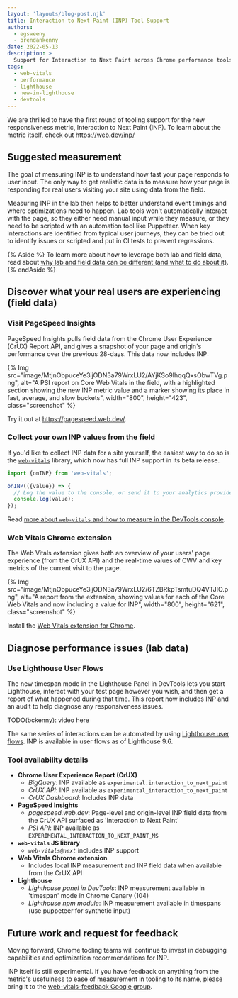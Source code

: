 ```yaml
---
layout: 'layouts/blog-post.njk'
title: Interaction to Next Paint (INP) Tool Support
authors:
  - egsweeny
  - brendankenny
date: 2022-05-13
description: >
  Support for Interaction to Next Paint across Chrome performance tools.
tags:
  - web-vitals
  - performance
  - lighthouse
  - new-in-lighthouse
  - devtools
---
```


We are thrilled to have the first round of tooling support for the new responsiveness metric, Interaction to Next Paint (INP). To learn about the metric itself, check out https://web.dev/inp/

## Suggested measurement

The goal of measuring INP is to understand how fast your page responds to user input. The only way to get realistic data is to measure how your page is responding for real users visiting your site using data from the field.

Measuring INP in the lab then helps to better understand event timings and where optimizations need to happen. Lab tools won't automatically interact with the page, so they either need manual input while they measure, or they need to be scripted with an automation tool like Puppeteer. When key interactions are identified from typical user journeys, they can be tried out to identify issues or scripted and put in CI tests to prevent regressions.

{% Aside %}
To learn more about how to leverage both lab and field data, read about [why lab and field data can be different (and what to do about it)](https://web.dev/lab-and-field-data-differences/).
{% endAside %}

## Discover what your real users are experiencing (field data)

### Visit PageSpeed Insights

PageSpeed Insights pulls field data from the Chrome User Experience (CrUX) Report API, and gives a snapshot of your page and origin's performance over the previous 28-days. This data now includes INP:

{% Img src="image/MtjnObpuceYe3ijODN3a79WrxLU2/AYjKSo9IhqqQxsObwTVg.png", alt="A PSI report on Core Web Vitals in the field, with a highlighted section showing the new INP metric value and a marker showing its place in fast, average, and slow buckets", width="800", height="423", class="screenshot" %}

Try it out at https://pagespeed.web.dev/.

### Collect your own INP values from the field

If you'd like to collect INP data for a site yourself, the easiest way to do so is the [`web-vitals`](https://github.com/GoogleChrome/web-vitals/tree/f33da096d689a5a8809b58c19e8546cb88a8f78c#install-and-load-the-library) library, which now has full INP support in its beta release.

```js
import {onINP} from 'web-vitals';

onINP(({value}) => {
  // Log the value to the console, or send it to your analytics provider.
  console.log(value);
});
```

Read [more about `web-vitals` and how to measure in the DevTools console](https://web.dev/inp/#measure-inp-in-javascript).

### Web Vitals Chrome extension

The Web Vitals extension gives both an overview of your users' page experience (from the CrUX API) and the real-time values of CWV and key metrics of the current visit to the page.

{% Img src="image/MtjnObpuceYe3ijODN3a79WrxLU2/6TZBRkpTsmtuDQ4VTJIO.png", alt="A report from the extension, showing values for each of the Core Web Vitals and now including a value for INP", width="800", height="621", class="screenshot" %}

Install the [Web Vitals extension for Chrome](https://chrome.google.com/webstore/detail/web-vitals/ahfhijdlegdabablpippeagghigmibma).

## Diagnose performance issues (lab data)

### Use Lighthouse User Flows

The new timespan mode in the Lighthouse Panel in DevTools lets you start Lighthouse, interact with your test page however you wish, and then get a report of what happened during that time. This report now includes INP and an audit to help diagnose any responsiveness issues.

TODO(bckenny): video here

The same series of interactions can be automated by using [Lighthouse user flows](https://web.dev/lighthouse-user-flows/). INP is available in user flows as of Lighthouse 9.6.

### Tool availability details

- **Chrome User Experience Report (CrUX)**
  - _BigQuery_: INP available as `experimental.interaction_to_next_paint` 
  - _CrUX API_: INP available as `experimental_interaction_to_next_paint`
  - _CrUX Dashboard_: Includes INP data
- **PageSpeed Insights**
  - _pagespeed.web.dev_: Page-level and origin-level INP field data from the CrUX API surfaced as 'Interaction to Next Paint'
  - _PSI API_: INP available as `EXPERIMENTAL_INTERACTION_TO_NEXT_PAINT_MS`
- **`web-vitals` JS library**
  - _`web-vitals@next`_ includes INP support
- **Web Vitals Chrome extension**
  - Includes local INP measurement and INP field data when available from the CrUX API
- **Lighthouse**
  - _Lighthouse panel in DevTools_: INP measurement available in 'timespan' mode in Chrome Canary (104)
  - _Lighthouse npm module_: INP measurement available in timespans (use puppeteer for synthetic input)

## Future work and request for feedback

Moving forward, Chrome tooling teams will continue to invest in debugging capabilities and optimization recommendations for INP.

INP itself is still experimental. If you have feedback on anything from the metric's usefulness to ease of measurement in tooling to its name, please bring it to the [web-vitals-feedback Google group](https://groups.google.com/g/web-vitals-feedback).
